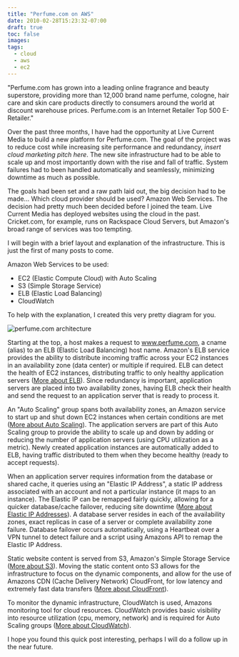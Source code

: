 ```yaml
---
title: "Perfume.com on AWS"
date: 2010-02-28T15:23:32-07:00
draft: true
toc: false
images:
tags: 
  - cloud
  - aws
  - ec2
---
```


"Perfume.com has grown into a leading online fragrance and beauty superstore, providing more than 12,000 brand name perfume, cologne, hair care and skin care products directly to consumers around the world at discount warehouse prices. Perfume.com is an Internet Retailer Top 500 E-Retailer."

Over the past three months, I have had the opportunity at Live Current Media to build a new platform for Perfume.com. The goal of the project was to reduce cost while increasing site performance and redundancy, *insert cloud marketing pitch here*. The new site infrastructure had to be able to scale up and most importantly down with the rise and fall of traffic. System failures had to been handled automatically and seamlessly, minimizing downtime as much as possible.

The goals had been set and a raw path laid out, the big decision had to be made... Which cloud provider should be used? Amazon Web Services. The decision had pretty much been decided before I joined the team. Live Current Media has deployed websites using the cloud in the past. Cricket.com, for example, runs on Rackspace Cloud Servers, but Amazon's broad range of services was too tempting.

I will begin with a brief layout and explanation of the infrastructure. This is just the first of many posts to come.

Amazon Web Services to be used:

- EC2 (Elastic Compute Cloud) with Auto Scaling 
- S3 (Simple Storage Service) 
- ELB (Elastic Load Balancing) 
- CloudWatch 

To help with the explanation, I created this very pretty diagram for you.

![perfume.com architecture](/images/2010-02-28/perfume-arch.png)

Starting at the top, a host makes a request to www.perfume.com, a cname (alias) to an ELB (Elastic Load Balancing) host name. Amazon's ELB service provides the ability to distribute incoming traffic across your EC2 instances in an availability zone (data center) or multiple if required. ELB can detect the health of EC2 instances, distributing traffic to only healthy application servers ([More about ELB](http://aws.amazon.com/elasticloadbalancing/)). Since redundancy is important, application servers are placed into two availability zones, having ELB check their health and send the request to an application server that is ready to process it.

An "Auto Scaling" group spans both availability zones, an Amazon service to start up and shut down EC2 instances when certain conditions are met ([More about Auto Scaling](http://aws.amazon.com/autoscaling/)). The application servers are part of this Auto Scaling group to provide the ability to scale up and down by adding or reducing the number of application servers (using CPU utilization as a metric). Newly created application instances are automatically added to ELB, having traffic distributed to them when they become healthy (ready to accept requests).

When an application server requires information from the database or shared cache, it queries using an "Elastic IP Address", a static IP address associated with an account and not a particular instance (it maps to an instance). The Elastic IP can be remapped fairly quickly, allowing for a quicker database/cache failover, reducing site downtime ([More about Elastic IP Addresses](http://aws.amazon.com/ec2/#features)). A database server resides in each of the availability zones, exact replicas in case of a server or complete availability zone failure. Database failover occurs automatically, using a Heartbeat over a VPN tunnel to detect failure and a script using Amazons API to remap the Elastic IP Address.

Static website content is served from S3, Amazon's Simple Storage Service ([More about S3](http://aws.amazon.com/s3/)). Moving the static content onto S3 allows for the infrastructure to focus on the dynamic components, and allow for the use of Amazons CDN (Cache Delivery Network) CloudFront, for low latency and extremely fast data transfers ([More about CloudFront](http://aws.amazon.com/cloudfront/)).

To monitor the dynamic infrastructure, CloudWatch is used, Amazons monitoring tool for cloud resources. CloudWatch provides basic visibility into resource utilization (cpu, memory, network) and is required for Auto Scaling groups ([More about CloudWatch](http://aws.amazon.com/cloudwatch/)).

I hope you found this quick post interesting, perhaps I will do a follow up in the near future.
